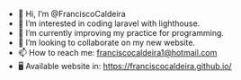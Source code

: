 * 👋 Hi, I’m @FranciscoCaldeira
* 👀 I’m interested in coding laravel with lighthouse.
* 🌱 I’m currently improving my practice for programming.
* 💞️ I’m looking to collaborate on my new website.
* 📫 How to reach me: franciscocaldeira1@hotmail.com
* 🖥️ Available website in: https://franciscocaldeira.github.io/

<!---
FranciscoCaldeira/FranciscoCaldeira is a ✨ special ✨ repository because its `README.md` (this file) appears on your GitHub profile.
You can click the Preview link to take a look at your changes.
--->
